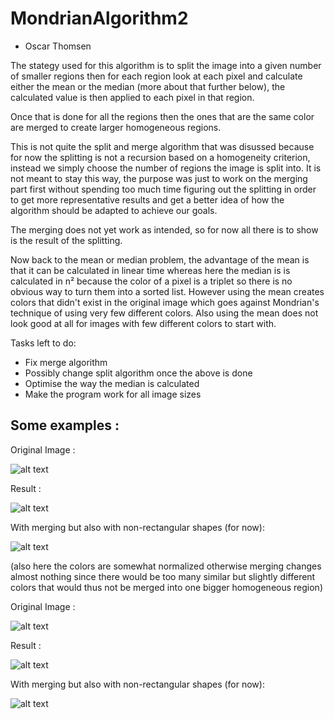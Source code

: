 # MondrianAlgorithm2

- Oscar Thomsen

The stategy used for this algorithm is to split the image into a given number of smaller regions then for each region look at each pixel and calculate either the mean or the median (more about that further below), the calculated value is then applied to each pixel in that region.

Once that is done for all the regions then the ones that are the same color are merged to create larger homogeneous regions.

This is not quite the split and merge algorithm that was disussed because for now the splitting is not a recursion based on a homogeneity criterion, instead we simply choose the number of regions the image is split into. It is not meant to stay this  way, the purpose was just to work on the merging part first without spending too much time figuring out the splitting in order to get more representative results and get a better idea of how the algorithm should be adapted to achieve our goals.

The merging does not yet work as intended, so for now all there is to show is the result of the splitting.

Now back to the mean or median problem, the advantage of the mean is that it can be calculated in linear time whereas here the median is is calculated in n² because the color of a pixel is a triplet so there is no obvious way to turn them into a sorted list. However using the mean creates colors that didn't exist in the original image which goes against Mondrian's technique of using very few different colors. Also using the mean does not look good at all for images with few different colors to start with.

Tasks left to do: 
- Fix merge algorithm
- Possibly change split algorithm once the above is done
- Optimise the way the median is calculated
- Make the program work for all image sizes


## Some examples : 

Original Image : 

![alt text](https://github.com/ProjetMondrian/MondrianAlgorithm2/blob/master/lena.jpg)

Result : 

![alt text](https://github.com/ProjetMondrian/MondrianAlgorithm2/blob/master/lena_temp_output.png)

With merging but also with non-rectangular shapes (for now):

![alt text](https://github.com/ProjetMondrian/MondrianAlgorithm2/blob/master/lena_output.png)

(also here the colors are somewhat normalized otherwise merging changes almost nothing since there would be too many similar but slightly different colors that would thus not be merged into one bigger homogeneous region)


Original Image :

![alt text](https://github.com/ProjetMondrian/MondrianAlgorithm2/blob/master/white_background_input.jpg)

Result :

![alt text](https://github.com/ProjetMondrian/MondrianAlgorithm2/blob/master/white_background_temp_output.png)

With merging but also with non-rectangular shapes (for now):

![alt text](https://github.com/ProjetMondrian/MondrianAlgorithm2/blob/master/white_background_merged_output.png)
